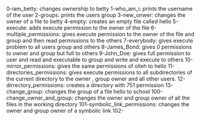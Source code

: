 0-iam_betty: changes ownership to betty
1-who_am_i: prints the username of the user
2-groups: prints the users group
3-new_onwer: changes the owner of a file to betty
4-empty: creates an empty file called hello
5-execute: adds execute permission to the owner of the file
6-multiple_permissions: gives execute permission to the owner of the file and group and then read permissions to the others
7-everybody: gives execute problem to all users group and others
8-James_Bond: gives 0 permissions to owner and group but full to others
9-John_Doe: gives full permission to user and read and executable to group and write and execute to others
10-mirror_permissions: gives the same permissions of olleh to hello
11-directories_permissions: gives execute permissions to all subdirectories of the current directory to the owner , group owner and all other users.
12-dirrectory_permissions: creates a directory with 751 permission 
13-change_group: changes the group of a file hello to school
100-change_owner_and_group: changes the owner and group owner of all the files in the working directory
101-symbolic_link_permissions: changes the owner and group owner of a symbolic link
102-     

